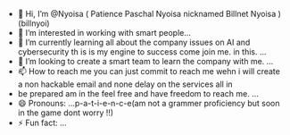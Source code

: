 - 👋 Hi, I’m @Nyoisa ( Patience Paschal Nyoisa nicknamed Billnet Nyoisa )(billnyoi)
- 👀 I’m interested in working with smart people...
- 🌱 I’m currently learning all about the company issues on AI and cybersecurity th is is my engine to success come join me. in this. ...
- 💞️ I’m looking to create a smart team to learn the company with me. ...
- 📫 How to reach me you can just commit to reach me wehn i will create a non hackable email and none delay on the services all in
- be prepared am in the feel free and have freedom to reach me. ...
- 😄 Pronouns: ...p-a-t-i-e-n-c-e(am not a grammer proficiency but soon in the game dont worry !!)
- ⚡ Fun fact: ...

<!---
Nyoisa/Nyoisa is a ✨ special ✨ repository because its `README.md` (this file) appears on your GitHub profile.
You can click the Preview link to take a look at your changes.
i am the owner of the best computing companies in this universe and it is the most firmed computing services in the world and 
this is the best of computing services and it is the best of the cloud computing and cybersecurity company in the world and the 
company is the Coding Camp2, BitHack, Flex Codes and the many more in companies in the program .
--->
